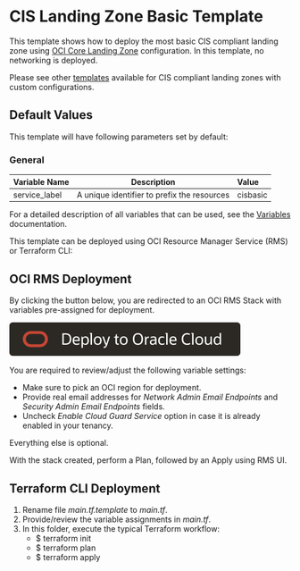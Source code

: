 # CIS Landing Zone Basic Template

This template shows how to deploy the most basic CIS compliant landing zone using [OCI Core Landing Zone](../../) configuration. In this template, no networking is deployed.

Please see other [templates](../../templates/) available for CIS compliant landing zones with custom configurations.


## Default Values

This template will have following parameters set by default: 

### General

| Variable Name | Description | Value |
|---------------|:-----------:|:------|
| service_label | A unique identifier to prefix the resources | cisbasic |

For a detailed description of all variables that can be used, see the [Variables](../../variables.md) documentation.

This template can be deployed using OCI Resource Manager Service (RMS) or Terraform CLI:

## OCI RMS Deployment

By clicking the button below, you are redirected to an OCI RMS Stack with variables pre-assigned for deployment. 

[![Deploy_To_OCI](../../images/DeployToOCI.svg)](https://cloud.oracle.com/resourcemanager/stacks/create?zipUrl=https://github.com/oci-landing-zones/terraform-oci-core-landingzone/archive/refs/heads/main.zip&zipUrlVariables={"service_label":"cisbasic","network_admin_email_endpoints":"email.address@example.com","security_admin_email_endpoints":"email.address@example.com"})

You are required to review/adjust the following variable settings:
 - Make sure to pick an OCI region for deployment.
 - Provide real email addresses for *Network Admin Email Endpoints* and *Security Admin Email Endpoints* fields. 
 - Uncheck *Enable Cloud Guard Service* option in case it is already enabled in your tenancy.

Everything else is optional.    

With the stack created, perform a Plan, followed by an Apply using RMS UI.

## Terraform CLI Deployment

1. Rename file *main.tf.template* to *main.tf*. 
2. Provide/review the variable assignments in *main.tf*.
3. In this folder, execute the typical Terraform workflow:
    - $ terraform init
    - $ terraform plan
    - $ terraform apply

    